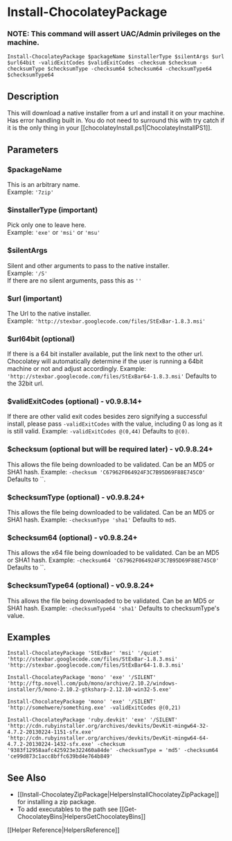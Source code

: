 # Install-ChocolateyPackage
### NOTE: This command will assert UAC/Admin privileges on the machine.  
  
`Install-ChocolateyPackage $packageName $installerType $silentArgs $url $url64bit -validExitCodes $validExitCodes -checksum $checksum -checksumType $checksumType -checksum64 $checksum64 -checksumType64 $checksumType64`  
  
## Description
This will download a native installer from a url and install it on your machine. Has error handling built in. You do not need to surround this with try catch if it is the only thing in your [[chocolateyInstall.ps1|ChocolateyInstallPS1]].  
  
## Parameters
### $packageName
This is an arbitrary name.  
Example: `'7zip'`  
  
### $installerType (important)
Pick only  one to leave here.  
Example: `'exe'` or `'msi'` or `'msu'`
  
### $silentArgs
Silent and other arguments to pass to the native installer.  
Example: `'/S'`  
If there are no silent arguments, pass this as `''`  
  
### $url (important)
The Url to the native installer.  
Example: `'http://stexbar.googlecode.com/files/StExBar-1.8.3.msi'`  
  
### $url64bit (optional)
If there is a 64 bit installer available, put the link next to the other url. Chocolatey will automatically determine if the user is running a 64bit machine or not and adjust accordingly.
Example: `'http://stexbar.googlecode.com/files/StExBar64-1.8.3.msi'`
Defaults to the 32bit url.

### $validExitCodes (optional) - v0.9.8.14+
If there are other valid exit codes besides zero signifying a successful install, please pass `-validExitCodes` with the value, including 0 as long as it is still valid.
Example: `-validExitCodes @(0,44)`
Defaults to `@(0)`.

### $checksum (optional but will be required later) - v0.9.8.24+
This allows the file being downloaded to be validated. Can be an MD5 or SHA1 hash.
Example: `-checksum 'C67962F064924F3C7B95D69F88E745C0'`
Defaults to ``.

### $checksumType (optional) - v0.9.8.24+
This allows the file being downloaded to be validated. Can be an MD5 or SHA1 hash.
Example: `-checksumType 'sha1'`
Defaults to `md5`.

### $checksum64 (optional) - v0.9.8.24+
This allows the x64 file being downloaded to be validated. Can be an MD5 or SHA1 hash.
Example: `-checksum64 'C67962F064924F3C7B95D69F88E745C0'`
Defaults to ``.

### $checksumType64 (optional) - v0.9.8.24+
This allows the file being downloaded to be validated. Can be an MD5 or SHA1 hash.
Example: `-checksumType64 'sha1'`
Defaults to checksumType's value.

## Examples
`Install-ChocolateyPackage 'StExBar' 'msi' '/quiet' 'http://stexbar.googlecode.com/files/StExBar-1.8.3.msi' 'http://stexbar.googlecode.com/files/StExBar64-1.8.3.msi'`

`Install-ChocolateyPackage 'mono' 'exe' '/SILENT' 'http://ftp.novell.com/pub/mono/archive/2.10.2/windows-installer/5/mono-2.10.2-gtksharp-2.12.10-win32-5.exe'`

`Install-ChocolateyPackage 'mono' 'exe' '/SILENT' 'http://somehwere/something.exe' -validExitCodes @(0,21)`

`Install-ChocolateyPackage 'ruby.devkit' 'exe' '/SILENT' 'http://cdn.rubyinstaller.org/archives/devkits/DevKit-mingw64-32-4.7.2-20130224-1151-sfx.exe' 'http://cdn.rubyinstaller.org/archives/devkits/DevKit-mingw64-64-4.7.2-20130224-1432-sfx.exe' -checksum '9383f12958aafc425923e322460a84de' -checksumType = 'md5' -checksum64 'ce99d873c1acc8bffc639bd4e764b849'`

## See Also

* [[Install-ChocolateyZipPackage|HelpersInstallChocolateyZipPackage]] for installing a zip package.
* To add executables to the path see [[Get-ChocolateyBins|HelpersGetChocolateyBins]]

[[Helper Reference|HelpersReference]]